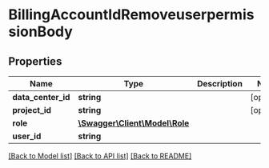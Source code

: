 # BillingAccountIdRemoveuserpermissionBody

## Properties
Name | Type | Description | Notes
------------ | ------------- | ------------- | -------------
**data_center_id** | **string** |  | [optional] 
**project_id** | **string** |  | [optional] 
**role** | [**\Swagger\Client\Model\Role**](Role.md) |  | 
**user_id** | **string** |  | 

[[Back to Model list]](../../README.md#documentation-for-models) [[Back to API list]](../../README.md#documentation-for-api-endpoints) [[Back to README]](../../README.md)

